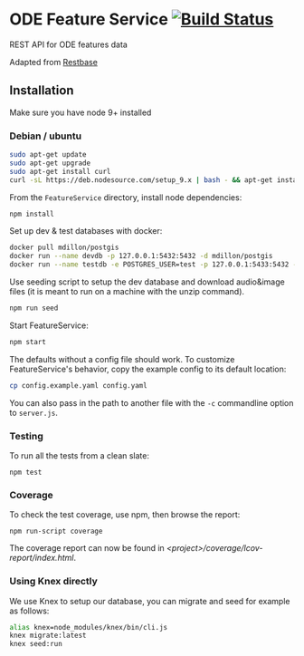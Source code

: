 # ODE Feature Service [![Build Status](https://travis-ci.org/Project-ODE/FeatureService.svg?branch=master)](https://travis-ci.org/Project-ODE/FeatureService)

REST API for ODE features data

Adapted from [Restbase](https://github.com/wikimedia/restbase)

## Installation

Make sure you have node 9+ installed

### Debian / ubuntu

```sh
sudo apt-get update
sudo apt-get upgrade
sudo apt-get install curl
curl -sL https://deb.nodesource.com/setup_9.x | bash - && apt-get install -y nodejs
```

From the `FeatureService` directory, install node dependencies:

```sh
npm install
```

Set up dev & test databases with docker:

```sh
docker pull mdillon/postgis
docker run --name devdb -p 127.0.0.1:5432:5432 -d mdillon/postgis
docker run --name testdb -e POSTGRES_USER=test -p 127.0.0.1:5433:5432 -d mdillon/postgis
```

Use seeding script to setup the dev database and download audio&image files (it is meant to run on a machine with the unzip command).

```sh
npm run seed
```

Start FeatureService:

```sh
npm start
```

The defaults without a config file should work.
To customize FeatureService's behavior, copy the example config to its default location:

```sh
cp config.example.yaml config.yaml
```

You can also pass in the path to another file with the `-c` commandline option
to `server.js`.

### Testing

To run all the tests from a clean slate:

```
npm test
```

### Coverage

To check the test coverage, use npm, then browse the report:

```
npm run-script coverage
```

The coverage report can now be found in *&lt;project&gt;/coverage/lcov-report/index.html*.

### Using Knex directly

We use Knex to setup our database, you can migrate and seed for example as follows:

```sh
alias knex=node_modules/knex/bin/cli.js
knex migrate:latest
knex seed:run
```
